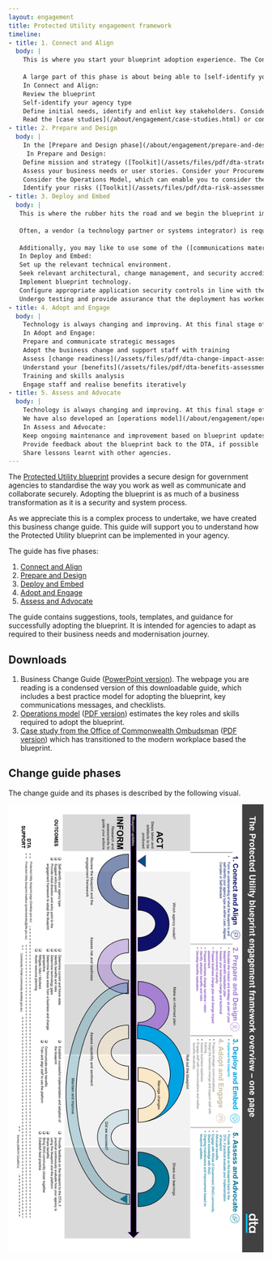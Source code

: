 ```yaml
---
layout: engagement
title: Protected Utility engagement framework
timeline:
- title: 1. Connect and Align
  body: | 
    This is where you start your blueprint adoption experience. The Connect and Align phase is about setting you up with a clear understanding of the [the blueprint](/blueprint/index.html) and how to align it to your business needs.
    
    A large part of this phase is about being able to [self-identify your agency type](/about/engagement/#). We can also put you in touch with other agencies who have implemented technology based on the blueprint, which you can read about in our [case studies](/about/engagement/case-studies.html).
    In Connect and Align: 
    Review the blueprint
    Self-identify your agency type
    Define initial needs, identify and enlist key stakeholders. Consider using our [personas](/about/engagement/personas.html) to understand potential needs and benefits. 
    Read the [case studies](/about/engagement/case-studies.html) or connect with another agency who has undergone a prior implementation.
- title: 2. Prepare and Design
  body: | 
    In the [Prepare and Design phase](/about/engagement/prepare-and-design.html), it's time to start planning your transition to the blueprint. To arm yourself with the right information to develop an effective plan, this phase will take you through the relevant assessments you'll need to carry out to understand your starting point in terms of your business (systems and processes); your people (who will be impacted and how); and your technology. For example, you may like to assess your [technology maturity](/assets/files/pdf/dta-technology-maturity-assessment-toolkit.pdf).
     In Prepare and Design: 
    Define mission and strategy ([Toolkit](/assets/files/pdf/dta-strategy-analysis-toolkit.pdf), [Template](/assets/files/xls/dta-strategy-analysis.xlsx))
    Assess your business needs or user stories. Consider your Procurement Plan and what resources you will need for the transition. Based on this, prepare your Statement of Work and Section 23. 
    Consider the Operations Model, which can enable you to consider the roles and costs involved in supporting your blueprint implementation. 
    Identify your risks ([Toolkit](/assets/files/pdf/dta-risk-assessment-toolkit.pdf), [Template](/assets/files/pdf/dta-risk-assessment.xlsx)) or change impact ([Toolkit](/assets/files/pdf/dta-change-impact-assessment-toolkit.pdf), [Template](/assets/files/pdf/dta-change-impact-assessment.xlsx))
- title: 3. Deploy and Embed
  body: | 
   This is where the rubber hits the road and we begin the blueprint implementation. The [Deploy and Embed](/about/engagement/deploy-and-embed.html) phase is designed to support you to adopt a Modern Workplace on the blueprint design, which is available to use in your agency's ICT environment and plan for business change.
   
   Often, a vendor (a technology partner or systems integrator) is required to assist the customer through the technology aspects of this process, while an organisational change management partner could assist you roll out and plan the change. 
   
   Additionally, you may like to use some of the ([communications material](/assets/files/ppt/dta-engagement-framework.pptx)) we have provided to develop messaging to sell the implementation to your various stakeholder groups.
   In Deploy and Embed:
   Set up the relevant technical environment.
   Seek relevant architectural, change management, and security accreditation for the deployment.
   Implement blueprint technology.
   Configure appropriate application security controls in line with the blueprint and Information Security Manual (ISM). 
   Undergo testing and provide assurance that the deployment has worked.
- title: 4. Adopt and Engage
  body: | 
    Technology is always changing and improving. At this final stage of the engagement, we would appreciate your participation in helping us continually improve the blueprint adoption experience. By actively engaging with the Whole of Government community you will make the experience better for future adaptations and new agency adopters. We have also developed an [operations model](/about/engagement/operations-model.html) which outlines and cost estimates the key roles and skills required to adopt the blueprint in agencies.
    In Adopt and Engage:
    Prepare and communicate strategic messages
    Adopt the business change and support staff with training
    Assess [change readiness](/assets/files/pdf/dta-change-impact-assessment.xlsx)
    Understand your [benefits](/assets/files/pdf/dta-benefits-assessment-toolkit.pdf)
    Training and skills analysis
    Engage staff and realise benefits iteratively
- title: 5. Assess and Advocate
  body: | 
    Technology is always changing and improving. At this final stage of the engagement, we would appreciate your participation in helping us continually improve the blueprint adoption experience. By actively engaging with the Whole of Government community, sharing your learnings on the Community Portal, and participating in evaluation of the blueprint, you will make the experience better for future adaptations and new agency adopters. 
    We have also developed an [operations model](/about/engagement/operations-model.html) which outlines and cost estimates the key roles and skills required to adopt the blueprint in agencies. 
    In Assess and Advocate: 
    Keep ongoing maintenance and improvement based on blueprint updates. We update the blueprint regularly to align with the ISM and new Microsoft product features. 
    Provide feedback about the blueprint back to the DTA, if possible
    Share lessons learnt with other agencies.  
---
```


The [Protected Utility blueprint](/blueprint/index.html) provides a secure design for government agencies to standardise the way you work as well as communicate and collaborate securely. Adopting the blueprint is as much of a business transformation as it is a security and system process. 

As we appreciate this is a complex process to undertake, we have created this business change guide. This guide will support you to understand how the Protected Utility blueprint can be implemented in your agency. 

The guide has five phases: 

1. [Connect and Align](/about/engagement/#) 
2. [Prepare and Design](/about/engagement/#)
3. [Deploy and Embed](/about/engagement/#)
4. [Adopt and Engage](/about/engagement/#)
5. [Assess and Advocate](/about/engagement/#)

The guide contains suggestions, tools, templates, and guidance for successfully adopting the blueprint. It is intended for agencies to adapt as required to their business needs and modernisation journey.

## Downloads

1.	Business Change Guide ([PowerPoint version](/assets/files/ppt/dta-engagement-framework.pptx)). The webpage you are reading is a condensed version of this downloadable guide, which includes a best practice model for adopting the blueprint, key communications messages, and checklists.
2.	[Operations model](/about/engagement/operations-model.html) ([PDF version](/assets/files/pdf/dta-op-model-guide.pdf)) estimates the key roles and skills required to adopt the blueprint.
3. [Case study from the Office of Commonwealth Ombudsman](/about/engagement/case-studies.html) ([PDF version](/assets/files/pdf/dta-oco-case-study.pdf)) which has transitioned to the modern workplace based the blueprint.

## Change guide phases

The change guide and its phases is described by the following visual.

[![Engagement framework](/assets/images/engagement-framework-overview.png)](/assets/images/engagement-framework-overview.png)
